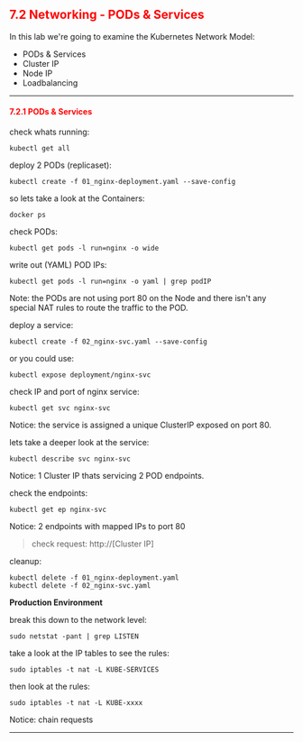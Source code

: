 ## <font color='red'> 7.2 Networking - PODs & Services </font>

In this lab we're going to examine the Kubernetes Network Model:
* PODs & Services
* Cluster IP
* Node IP
* Loadbalancing

---

#### <font color='red'> 7.2.1 PODs & Services </font>
check whats running:
```
kubectl get all
```
deploy 2 PODs (replicaset):
```
kubectl create -f 01_nginx-deployment.yaml --save-config
```
so lets take a look at the Containers:
```
docker ps
```




check PODs:
```
kubectl get pods -l run=nginx -o wide
```
write out (YAML) POD IPs:
```
kubectl get pods -l run=nginx -o yaml | grep podIP
```
Note: the PODs are not using port 80 on the Node and there isn't any special NAT rules to route the traffic to the POD.  

deploy a service:
```
kubectl create -f 02_nginx-svc.yaml --save-config
```
or you could use:
```
kubectl expose deployment/nginx-svc
```
check IP and port of nginx service:
```
kubectl get svc nginx-svc
```
Notice: the service is assigned a unique ClusterIP exposed on port 80.

lets take a deeper look at the service:
```
kubectl describe svc nginx-svc
```
Notice: 1 Cluster IP thats servicing 2 POD endpoints.  

check the endpoints:
```
kubectl get ep nginx-svc
```
Notice: 2 endpoints with mapped IPs to port 80  

> check request: http://[Cluster IP]

cleanup:
```
kubectl delete -f 01_nginx-deployment.yaml
kubectl delete -f 02_nginx-svc.yaml
```

**Production Environment**  

break this down to the network level:
```
sudo netstat -pant | grep LISTEN
```  

take a look at the IP tables to see the rules:
```
sudo iptables -t nat -L KUBE-SERVICES
```
then look at the rules:
```
sudo iptables -t nat -L KUBE-xxxx
```
Notice: chain requests

---